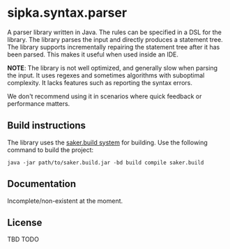 # sipka.syntax.parser

A parser library written in Java. The rules can be specified in a DSL for the library. The library parses the input and directly produces a statement tree. The library supports incrementally repairing the statement tree after it has been parsed. This makes it useful when used inside an IDE.

**NOTE**: The library is not well optimized, and generally slow when parsing the input. It uses regexes and sometimes algorithms with suboptimal complexity. It lacks features such as reporting the syntax errors.

We don't recommend using it in scenarios where quick feedback or performance matters.

## Build instructions

The library uses the [saker.build system](https://saker.build) for building. Use the following command to build the project:

```
java -jar path/to/saker.build.jar -bd build compile saker.build
```

## Documentation

Incomplete/non-existent at the moment.

## License

TBD TODO
